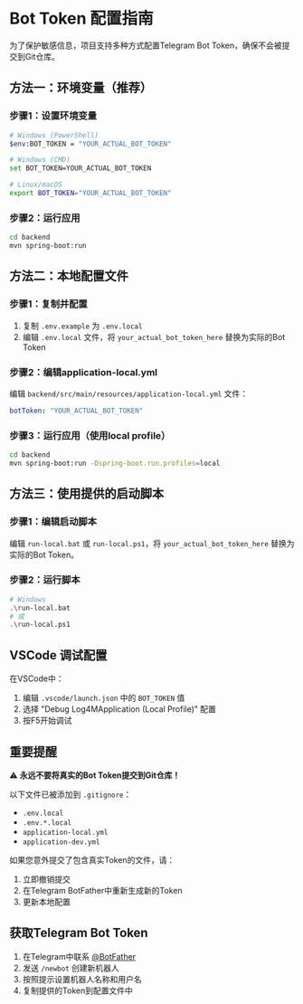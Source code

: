 # Bot Token 配置指南

为了保护敏感信息，项目支持多种方式配置Telegram Bot Token，确保不会被提交到Git仓库。

## 方法一：环境变量（推荐）

### 步骤1：设置环境变量
```bash
# Windows (PowerShell)
$env:BOT_TOKEN = "YOUR_ACTUAL_BOT_TOKEN"

# Windows (CMD)
set BOT_TOKEN=YOUR_ACTUAL_BOT_TOKEN

# Linux/macOS
export BOT_TOKEN="YOUR_ACTUAL_BOT_TOKEN"
```

### 步骤2：运行应用
```bash
cd backend
mvn spring-boot:run
```

## 方法二：本地配置文件

### 步骤1：复制并配置
1. 复制 `.env.example` 为 `.env.local`
2. 编辑 `.env.local` 文件，将 `your_actual_bot_token_here` 替换为实际的Bot Token

### 步骤2：编辑application-local.yml
编辑 `backend/src/main/resources/application-local.yml` 文件：
```yaml
botToken: "YOUR_ACTUAL_BOT_TOKEN"
```

### 步骤3：运行应用（使用local profile）
```bash
cd backend
mvn spring-boot:run -Dspring-boot.run.profiles=local
```

## 方法三：使用提供的启动脚本

### 步骤1：编辑启动脚本
编辑 `run-local.bat` 或 `run-local.ps1`，将 `your_actual_bot_token_here` 替换为实际的Bot Token。

### 步骤2：运行脚本
```bash
# Windows
.\run-local.bat
# 或
.\run-local.ps1
```

## VSCode 调试配置

在VSCode中：
1. 编辑 `.vscode/launch.json` 中的 `BOT_TOKEN` 值
2. 选择 "Debug Log4MApplication (Local Profile)" 配置
3. 按F5开始调试

## 重要提醒

⚠️ **永远不要将真实的Bot Token提交到Git仓库！**

以下文件已被添加到 `.gitignore`：
- `.env.local`
- `.env.*.local`
- `application-local.yml`
- `application-dev.yml`

如果您意外提交了包含真实Token的文件，请：
1. 立即撤销提交
2. 在Telegram BotFather中重新生成新的Token
3. 更新本地配置

## 获取Telegram Bot Token

1. 在Telegram中联系 [@BotFather](https://t.me/BotFather)
2. 发送 `/newbot` 创建新机器人
3. 按照提示设置机器人名称和用户名
4. 复制提供的Token到配置文件中